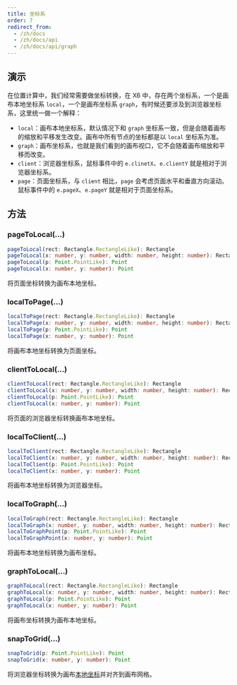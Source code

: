 ```yaml
---
title: 坐标系
order: 7
redirect_from:
  - /zh/docs
  - /zh/docs/api
  - /zh/docs/api/graph
---
```


## 演示

<code id="api-graph-coord" src="@/src/api/coord/playground/index.tsx"></code>

在位置计算中，我们经常需要做坐标转换，在 X6 中，存在两个坐标系，一个是画布本地坐标系 `local`，一个是画布坐标系 `graph`，有时候还要涉及到浏览器坐标系，这里统一做一个解释：

- `local`：画布本地坐标系，默认情况下和 `graph` 坐标系一致，但是会随着画布的缩放和平移发生改变。画布中所有节点的坐标都是以 `local` 坐标系为准。
- `graph`：画布坐标系，也就是我们看到的画布视口，它不会随着画布缩放和平移而改变。
- `client`：浏览器坐标系，鼠标事件中的 `e.clinetX`、`e.clientY` 就是相对于浏览器坐标系。
- `page`：页面坐标系，与 `client` 相比，`page` 会考虑页面水平和垂直方向滚动。鼠标事件中的 `e.pageX`、`e.pageY` 就是相对于页面坐标系。

## 方法

### pageToLocal(...)

```ts
pageToLocal(rect: Rectangle.RectangleLike): Rectangle
pageToLocal(x: number, y: number, width: number, height: number): Rectangle
pageToLocal(p: Point.PointLike): Point
pageToLocal(x: number, y: number): Point
```

将页面坐标转换为画布本地坐标。

### localToPage(...)

```ts
localToPage(rect: Rectangle.RectangleLike): Rectangle
localToPage(x: number, y: number, width: number, height: number): Rectangle
localToPage(p: Point.PointLike): Point
localToPage(x: number, y: number): Point
```

将画布本地坐标转换为页面坐标。

### clientToLocal(...)

```ts
clientToLocal(rect: Rectangle.RectangleLike): Rectangle
clientToLocal(x: number, y: number, width: number, height: number): Rectangle
clientToLocal(p: Point.PointLike): Point
clientToLocal(x: number, y: number): Point
```

将页面的浏览器坐标转换画布本地坐标。

### localToClient(...)

```ts
localToClient(rect: Rectangle.RectangleLike): Rectangle
localToClient(x: number, y: number, width: number, height: number): Rectangle
localToClient(p: Point.PointLike): Point
localToClient(x: number, y: number): Point
```

将画布本地坐标转换为浏览器坐标。


### localToGraph(...)

```ts
localToGraph(rect: Rectangle.RectangleLike): Rectangle
localToGraph(x: number, y: number, width: number, height: number): Rectangle
localToGraphPoint(p: Point.PointLike): Point
localToGraphPoint(x: number, y: number): Point
```

将画布本地坐标转换为画布坐标。

### graphToLocal(...)

```ts
graphToLocal(rect: Rectangle.RectangleLike): Rectangle
graphToLocal(x: number, y: number, width: number, height: number): Rectangle
graphToLocal(p: Point.PointLike): Point
graphToLocal(x: number, y: number): Point
```

将画布坐标转换为画布本地坐标。


### snapToGrid(...)

```ts
snapToGrid(p: Point.PointLike): Point
snapToGrid(x: number, y: number): Point
```

将浏览器坐标转换为画布[本地坐标](#clienttolocal)并对齐到画布网格。

